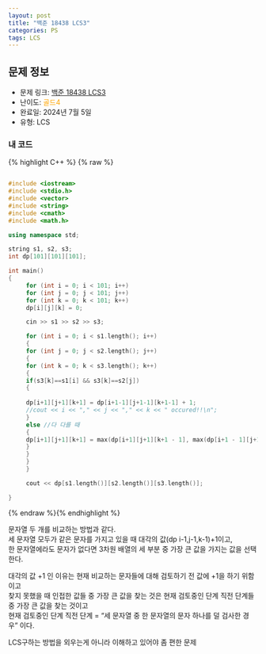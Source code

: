 ```yaml
---
layout: post
title: "백준 18438 LCS3"
categories: PS
tags: LCS
---
```


## 문제 정보
- 문제 링크: [백준 18438 LCS3](https://www.acmicpc.net/problem/1958)
- 난이도: <span style="color:#FFA500">골드4</span>
- 완료일: 2024년 7월 5일
- 유형: LCS

### 내 코드

{% highlight C++ %} {% raw %}
```C++

#include <iostream>
#include <stdio.h>
#include <vector>
#include <string>
#include <cmath>
#include <math.h>

using namespace std;

string s1, s2, s3;
int dp[101][101][101];

int main()
{
	 for (int i = 0; i < 101; i++)
	 for (int j = 0; j < 101; j++)
	 for (int k = 0; k < 101; k++)
	 dp[i][j][k] = 0;

	 cin >> s1 >> s2 >> s3;

	 for (int i = 0; i < s1.length(); i++)
	 {
	 for (int j = 0; j < s2.length(); j++)
	 {
	 for (int k = 0; k < s3.length(); k++)
	 {
	 if(s3[k]==s1[i] && s3[k]==s2[j])
	 {
	 
	 dp[i+1][j+1][k+1] = dp[i+1-1][j+1-1][k+1-1] + 1;
	 //cout << i << "," << j << "," << k << " occured!!\n";
	 }
	 else //다 다를 때
	 {
	 dp[i+1][j+1][k+1] = max(dp[i+1][j+1][k+1 - 1], max(dp[i+1 - 1][j+1][k+1], dp[i+1][j+1 - 1][k+1]));
	 }
	 }
	 }
	 }

	 cout << dp[s1.length()][s2.length()][s3.length()];

}

```
{% endraw %}{% endhighlight %}

문자열 두 개를 비교하는 방법과 같다.  
세 문자열 모두가 같은 문자를 가지고 있을 때 대각의 값(dp i-1,j-1,k-1)+1이고,  
한 문자열에라도 문자가 없다면 3차원 배열의 세 부분 중 가장 큰 값을 가지는 값을 선택한다.  
  

대각의 값 +1 인 이유는 현재 비교하는 문자들에 대해 검토하기 전 값에 +1을 하기 위함이고  
찾지 못했을 때 인접한 값들 중 가장 큰 값을 찾는 것은 현재 검토중인 단계 직전 단계들 중 가장 큰 값을 찾는 것이고  
현재 검토중인 단계 직전 단계 = “세 문자열 중 한 문자열의 문자 하나를 덜 검사한 경우” 이다.   

LCS구하는 방법을 외우는게 아니라 이해하고 있어야 좀 편한 문제
